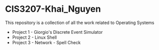 # CIS3207-Khai_Nguyen
This repository is a collection of all the work related to Operating Systems
* Project 1 - Giorgio's Discrete Event Simulator
* Project 2 - Linux Shell
* Project 3 - Network - Spell Check
